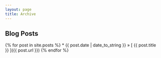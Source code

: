 ```yaml
---
layout: page
title: Archive
---
```


## Blog Posts

{% for post in site.posts %}
    * {{ post.date | date_to_string }} &raquo; [ {{ post.title }} ]({{ post.url }})
{% endfor %}